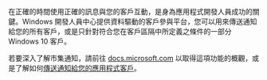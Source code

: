 ﻿在正確的時間使用正確的訊息與您的客戶互動，是身為應用程式開發人員成功的關鍵。Windows 開發人員中心提供資料驅動的客戶參與平台，您可以用來傳送通知給您的所有客戶，或是只針對符合您在客戶區隔中所定義之條件的一部分 Windows 10 客戶。

若要深入了解市集通知，請前往 [docs.microsoft.com](https://docs.microsoft.com/windows/uwp/monetize/configure-your-app-to-receive-dev-center-notifications) 以取得這項功能的概觀，或是了解如何[傳送通知給您的應用程式客戶](https://docs.microsoft.com/zh-tw/windows/uwp/publish/send-push-notifications-to-your-apps-customers)。
